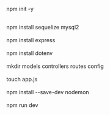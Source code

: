 npm init -y
<br></br>

npm install sequelize mysql2
<br></br>
npm install express
<br></br>
npm install dotenv
<br></br>
mkdir models controllers routes config
<br></br>
touch app.js
<br></br>
npm install --save-dev nodemon
<br></br>
npm run dev
